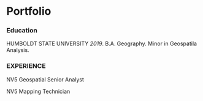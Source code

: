 # Portfolio

### Education
HUMBOLDT STATE UNIVERSITY *2019*.
B.A. Geography.
Minor in Geospatila Analysis.

### EXPERIENCE
NV5 Geospatial
Senior Analyst

NV5
Mapping Technician
